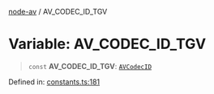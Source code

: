 [node-av](../globals.md) / AV\_CODEC\_ID\_TGV

# Variable: AV\_CODEC\_ID\_TGV

> `const` **AV\_CODEC\_ID\_TGV**: [`AVCodecID`](../type-aliases/AVCodecID.md)

Defined in: [constants.ts:181](https://github.com/seydx/av/blob/f8631fc881b394300b1479f511d55cf1c370a87f/src/constants/constants.ts#L181)

